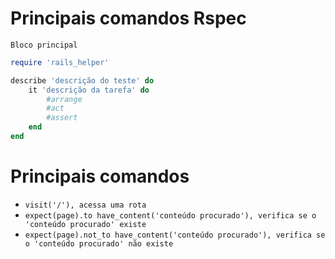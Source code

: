 # Principais comandos Rspec

`Bloco principal`

```ruby
require 'rails_helper'

describe 'descrição do teste' do
    it 'descrição da tarefa' do
        #arrange
        #act
        #assert
    end
end
```
# Principais comandos

- `visit('/'), acessa uma rota`
- `expect(page).to have_content('conteúdo procurado'), verifica se o 'conteúdo procurado' existe`
- `expect(page).not_to have_content('conteúdo procurado'), verifica se o 'conteúdo procurado' não existe`
